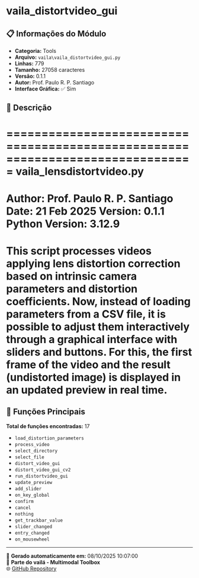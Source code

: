 # vaila_distortvideo_gui

## 📋 Informações do Módulo

- **Categoria:** Tools
- **Arquivo:** `vaila\vaila_distortvideo_gui.py`
- **Linhas:** 779
- **Tamanho:** 27058 caracteres
- **Versão:** 0.1.1
- **Autor:** Prof. Paulo R. P. Santiago
- **Interface Gráfica:** ✅ Sim

## 📖 Descrição


===============================================================================
vaila_lensdistortvideo.py
===============================================================================
Author: Prof. Paulo R. P. Santiago
Date: 21 Feb 2025
Version: 0.1.1
Python Version: 3.12.9
===============================================================================

This script processes videos applying lens distortion correction based on
intrinsic camera parameters and distortion coefficients. Now, instead of loading
parameters from a CSV file, it is possible to adjust them interactively
through a graphical interface with sliders and buttons. For this, the first
frame of the video and the result (undistorted image) is displayed in an updated
preview in real time.
===============================================================================


## 🔧 Funções Principais

**Total de funções encontradas:** 17

- `load_distortion_parameters`
- `process_video`
- `select_directory`
- `select_file`
- `distort_video_gui`
- `distort_video_gui_cv2`
- `run_distortvideo_gui`
- `update_preview`
- `add_slider`
- `on_key_global`
- `confirm`
- `cancel`
- `nothing`
- `get_trackbar_value`
- `slider_changed`
- `entry_changed`
- `on_mousewheel`




---

📅 **Gerado automaticamente em:** 08/10/2025 10:07:00  
🔗 **Parte do vailá - Multimodal Toolbox**  
🌐 [GitHub Repository](https://github.com/vaila-multimodaltoolbox/vaila)
